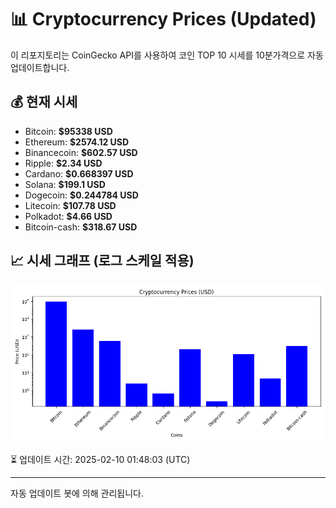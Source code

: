 
# 📊 Cryptocurrency Prices (Updated)

이 리포지토리는 CoinGecko API를 사용하여 코인 TOP 10 시세를 10분가격으로 자동 업데이트합니다.

## 💰 현재 시세
- Bitcoin: **$95338 USD**
- Ethereum: **$2574.12 USD**
- Binancecoin: **$602.57 USD**
- Ripple: **$2.34 USD**
- Cardano: **$0.668397 USD**
- Solana: **$199.1 USD**
- Dogecoin: **$0.244784 USD**
- Litecoin: **$107.78 USD**
- Polkadot: **$4.66 USD**
- Bitcoin-cash: **$318.67 USD**

## 📈 시세 그래프 (로그 스케일 적용)
![Crypto Prices](crypto_prices.png)

⏳ 업데이트 시간: 2025-02-10 01:48:03 (UTC)

---
자동 업데이트 봇에 의해 관리됩니다.
